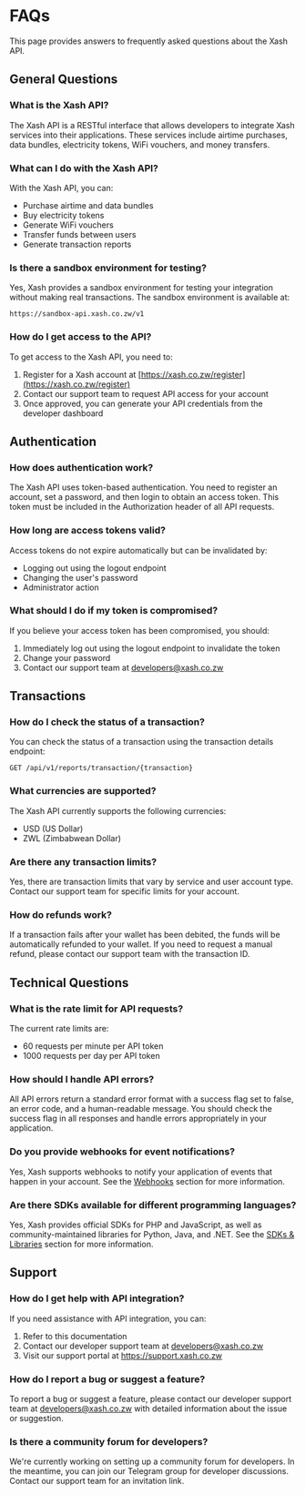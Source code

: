 # FAQs

This page provides answers to frequently asked questions about the Xash API.

## General Questions

### What is the Xash API?

The Xash API is a RESTful interface that allows developers to integrate Xash services into their applications. These services include airtime purchases, data bundles, electricity tokens, WiFi vouchers, and money transfers.

### What can I do with the Xash API?

With the Xash API, you can:
- Purchase airtime and data bundles
- Buy electricity tokens
- Generate WiFi vouchers
- Transfer funds between users
- Generate transaction reports

### Is there a sandbox environment for testing?

Yes, Xash provides a sandbox environment for testing your integration without making real transactions. The sandbox environment is available at:

```
https://sandbox-api.xash.co.zw/v1
```

### How do I get access to the API?

To get access to the Xash API, you need to:
1. Register for a Xash account at [https://xash.co.zw/register](https://xash.co.zw/register)
2. Contact our support team to request API access for your account
3. Once approved, you can generate your API credentials from the developer dashboard

## Authentication

### How does authentication work?

The Xash API uses token-based authentication. You need to register an account, set a password, and then login to obtain an access token. This token must be included in the Authorization header of all API requests.

### How long are access tokens valid?

Access tokens do not expire automatically but can be invalidated by:
- Logging out using the logout endpoint
- Changing the user's password
- Administrator action

### What should I do if my token is compromised?

If you believe your access token has been compromised, you should:
1. Immediately log out using the logout endpoint to invalidate the token
2. Change your password
3. Contact our support team at developers@xash.co.zw

## Transactions

### How do I check the status of a transaction?

You can check the status of a transaction using the transaction details endpoint:

```
GET /api/v1/reports/transaction/{transaction}
```

### What currencies are supported?

The Xash API currently supports the following currencies:
- USD (US Dollar)
- ZWL (Zimbabwean Dollar)

### Are there any transaction limits?

Yes, there are transaction limits that vary by service and user account type. Contact our support team for specific limits for your account.

### How do refunds work?

If a transaction fails after your wallet has been debited, the funds will be automatically refunded to your wallet. If you need to request a manual refund, please contact our support team with the transaction ID.

## Technical Questions

### What is the rate limit for API requests?

The current rate limits are:
- 60 requests per minute per API token
- 1000 requests per day per API token

### How should I handle API errors?

All API errors return a standard error format with a success flag set to false, an error code, and a human-readable message. You should check the success flag in all responses and handle errors appropriately in your application.

### Do you provide webhooks for event notifications?

Yes, Xash supports webhooks to notify your application of events that happen in your account. See the [Webhooks](webhooks.md) section for more information.

### Are there SDKs available for different programming languages?

Yes, Xash provides official SDKs for PHP and JavaScript, as well as community-maintained libraries for Python, Java, and .NET. See the [SDKs & Libraries](sdks.md) section for more information.

## Support

### How do I get help with API integration?

If you need assistance with API integration, you can:
1. Refer to this documentation
2. Contact our developer support team at developers@xash.co.zw
3. Visit our support portal at https://support.xash.co.zw

### How do I report a bug or suggest a feature?

To report a bug or suggest a feature, please contact our developer support team at developers@xash.co.zw with detailed information about the issue or suggestion.

### Is there a community forum for developers?

We're currently working on setting up a community forum for developers. In the meantime, you can join our Telegram group for developer discussions. Contact our support team for an invitation link.
